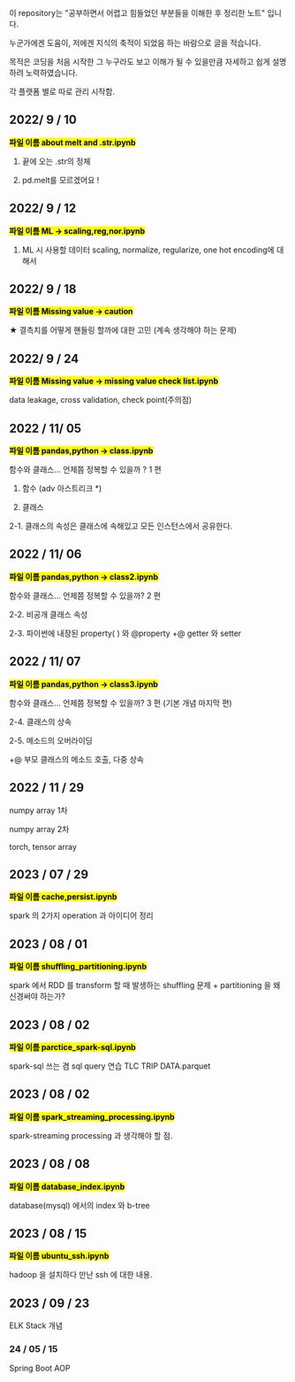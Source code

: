 이 repository는 "공부하면서 어렵고 힘들었던 부분들을 이해한 후 정리한 노트" 입니다. 

누군가에겐 도움이, 저에겐 지식의 축적이 되었음 하는 바람으로 글을 적습니다.

목적은 코딩을 처음 시작한 그 누구라도 보고 이해가 될 수 있을만큼 자세하고 쉽게 설명하려 노력하였습니다.

각 플랫폼 별로 따로 관리 시작함.

## 2022/ 9 / 10
<mark>__파일 이름 about melt and .str.ipynb__</mark>

1. 끝에 오는 .str의 정체

2. pd.melt를 모르겠어요 ! 
    
## 2022/ 9 / 12
<mark>__파일 이름 ML -> scaling,reg,nor.ipynb__</mark>

1. ML 시 사용할 데이터 scaling, normalize, regularize, one hot encoding에 대해서 


## 2022/ 9 / 18
<mark>__파일 이름 Missing value -> caution__</mark>

★ 결측치를 어떻게 핸들링 할까에 대한 고민 (계속 생각해야 하는 문제)


## 2022/ 9 / 24
<mark>__파일 이름 Missing value -> missing value check list.ipynb__</mark>

data leakage, cross validation, check point(주의점)


## 2022 / 11/ 05
<mark>__파일 이름 pandas,python -> class.ipynb__</mark>

함수와 클래스... 언제쯤 정복할 수 있을까 ? 1 편

1. 함수 (adv 아스트리크 *) 

2. 클래스

2-1. 클래스의 속성은 클래스에 속해있고 모든 인스턴스에서 공유한다.

## 2022 / 11/ 06

<mark>__파일 이름 pandas,python -> class2.ipynb__</mark>

함수와 클래스... 언제쯤 정복할 수 있을까? 2 편 

2-2. 비공개 클래스 속성 

2-3. 파이썬에 내장된 property( ) 와 @property +@ getter 와 setter

## 2022 / 11/ 07

<mark>__파일 이름 pandas,python -> class3.ipynb__</mark>

함수와 클래스... 언제쯤 정복할 수 있을까? 3 편 (기본 개념 마지막 편) 

2-4. 클래스의 상속

2-5. 메소드의 오버라이딩

+@ 부모 클래스의 메소드 호출, 다중 상속

## 2022 / 11 / 29

numpy array 1차 

numpy array 2차 

torch, tensor array

## 2023 / 07 / 29

<mark>__파일 이름 cache,persist.ipynb__</mark>

spark 의 2가지 operation 과 아이디어 정리

## 2023 / 08 / 01 

<mark>__파일 이름 shuffling_partitioning.ipynb__</mark>

spark 에서 RDD 를 transform 할 때 발생하는 shuffling 문제 + partitioning 을 왜 신경써야 하는가?

## 2023 / 08 / 02 

<mark>__파일 이름 parctice_spark-sql.ipynb__</mark>

spark-sql 쓰는 겸 sql query 연습 TLC TRIP DATA.parquet

## 2023 / 08 / 02 

<mark>__파일 이름 spark_streaming_processing.ipynb__</mark>

spark-streaming processing 과 생각해야 할 점.

## 2023 / 08 / 08

<mark>__파일 이름 database_index.ipynb__</mark>

database(mysql) 에서의 index 와 b-tree

## 2023 / 08 / 15

<mark>__파일 이름 ubuntu_ssh.ipynb__</mark>

hadoop 을 설치하다 만난 ssh 에 대한 내용.

## 2023 / 09 / 23

ELK Stack 개념

### 24 / 05 / 15

Spring Boot AOP
